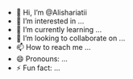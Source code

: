 - 👋 Hi, I’m @Alishariatii
- 👀 I’m interested in ...
- 🌱 I’m currently learning ...
- 💞️ I’m looking to collaborate on ...
- 📫 How to reach me ...
- 😄 Pronouns: ...
- ⚡ Fun fact: ...

<!---
Alishariatii/Alishariatii is a ✨ special ✨ repository because its `README.md` (this file) appears on your GitHub profile.
You can click the Preview link to take a look at your changes.
--->
